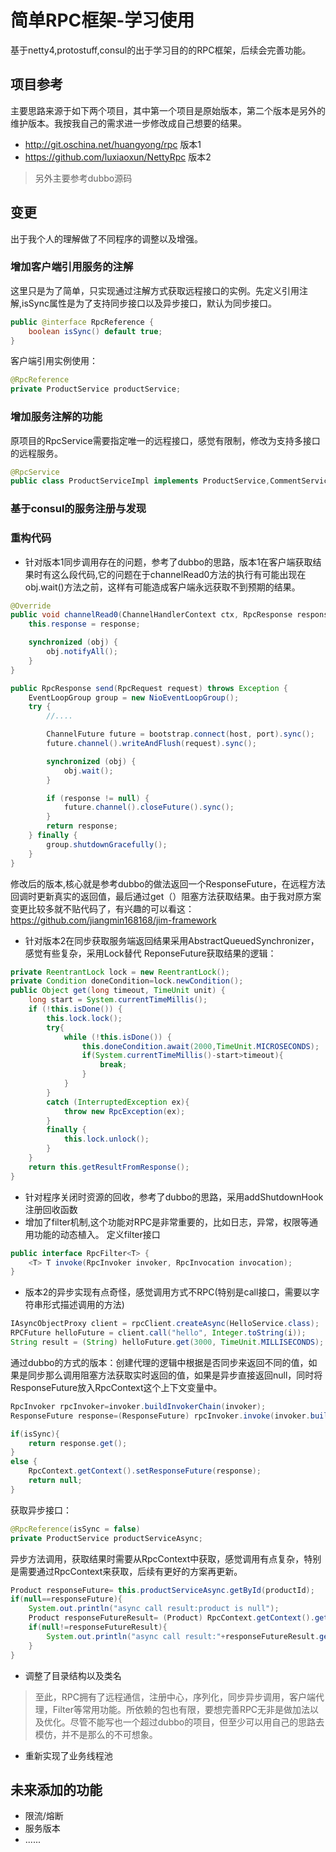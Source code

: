 # 简单RPC框架-学习使用
基于netty4,protostuff,consul的出于学习目的的RPC框架，后续会完善功能。


## 项目参考
主要思路来源于如下两个项目，其中第一个项目是原始版本，第二个版本是另外的维护版本。我按我自己的需求进一步修改成自己想要的结果。
+ http://git.oschina.net/huangyong/rpc 版本1
+ https://github.com/luxiaoxun/NettyRpc 版本2

> 另外主要参考dubbo源码

## 变更
出于我个人的理解做了不同程序的调整以及增强。

### 增加客户端引用服务的注解
这里只是为了简单，只实现通过注解方式获取远程接口的实例。先定义引用注解,isSync属性是为了支持同步接口以及异步接口，默认为同步接口。
```java
public @interface RpcReference {
    boolean isSync() default true;
}
```
客户端引用实例使用：

``` java
@RpcReference
private ProductService productService;

```


### 增加服务注解的功能
原项目的RpcService需要指定唯一的远程接口，感觉有限制，修改为支持多接口的远程服务。
```java
@RpcService
public class ProductServiceImpl implements ProductService,CommentService 
```

### 基于consul的服务注册与发现

### 重构代码

+ 针对版本1同步调用存在的问题，参考了dubbo的思路，版本1在客户端获取结果时有这么段代码,它的问题在于channelRead0方法的执行有可能出现在obj.wait()方法之前，这样有可能造成客户端永远获取不到预期的结果。

```java
@Override
public void channelRead0(ChannelHandlerContext ctx, RpcResponse response) throws Exception {
    this.response = response;

    synchronized (obj) {
        obj.notifyAll();
    }
}

public RpcResponse send(RpcRequest request) throws Exception {
    EventLoopGroup group = new NioEventLoopGroup();
    try {
        //....

        ChannelFuture future = bootstrap.connect(host, port).sync();
        future.channel().writeAndFlush(request).sync();

        synchronized (obj) {
            obj.wait();
        }

        if (response != null) {
            future.channel().closeFuture().sync();
        }
        return response;
    } finally {
        group.shutdownGracefully();
    }
}
```

修改后的版本,核心就是参考dubbo的做法返回一个ResponseFuture，在远程方法回调时更新真实的返回值，最后通过get（）阻塞方法获取结果。由于我对原方案变更比较多就不贴代码了，有兴趣的可以看这：https://github.com/jiangmin168168/jim-framework


+ 针对版本2在同步获取服务端返回结果采用AbstractQueuedSynchronizer，感觉有些复杂，采用Lock替代
ReponseFuture获取结果的逻辑：
```java
private ReentrantLock lock = new ReentrantLock();
private Condition doneCondition=lock.newCondition();
public Object get(long timeout, TimeUnit unit) {
    long start = System.currentTimeMillis();
    if (!this.isDone()) {
        this.lock.lock();
        try{
            while (!this.isDone()) {
                this.doneCondition.await(2000,TimeUnit.MICROSECONDS);
                if(System.currentTimeMillis()-start>timeout){
                    break;
                }
            }
        }
        catch (InterruptedException ex){
            throw new RpcException(ex);
        }
        finally {
            this.lock.unlock();
        }
    }
    return this.getResultFromResponse();
}
```

+ 针对程序关闭时资源的回收，参考了dubbo的思路，采用addShutdownHook注册回收函数
+ 增加了filter机制,这个功能对RPC是非常重要的，比如日志，异常，权限等通用功能的动态植入。
定义filter接口
```java
public interface RpcFilter<T> {
    <T> T invoke(RpcInvoker invoker, RpcInvocation invocation);
}
```


+ 版本2的异步实现有点奇怪，感觉调用方式不RPC(特别是call接口，需要以字符串形式描述调用的方法)

```java
IAsyncObjectProxy client = rpcClient.createAsync(HelloService.class);
RPCFuture helloFuture = client.call("hello", Integer.toString(i));
String result = (String) helloFuture.get(3000, TimeUnit.MILLISECONDS);
```

通过dubbo的方式的版本：创建代理的逻辑中根据是否同步来返回不同的值，如果是同步那么调用阻塞方法获取实时返回的值，如果是异步直接返回null，同时将ResponseFuture放入RpcContext这个上下文变量中。
```java
RpcInvoker rpcInvoker=invoker.buildInvokerChain(invoker);
ResponseFuture response=(ResponseFuture) rpcInvoker.invoke(invoker.buildRpcInvocation(request));

if(isSync){
    return response.get();
}
else {
    RpcContext.getContext().setResponseFuture(response);
    return null;
}
```

获取异步接口：
```java
@RpcReference(isSync = false)
private ProductService productServiceAsync;
```

异步方法调用，获取结果时需要从RpcContext中获取，感觉调用有点复杂，特别是需要通过RpcContext来获取，后续有更好的方案再更新。

```java
Product responseFuture= this.productServiceAsync.getById(productId);
if(null==responseFuture){
    System.out.println("async call result:product is null");
    Product responseFutureResult= (Product) RpcContext.getContext().getResponseFuture().get();
    if(null!=responseFutureResult){
        System.out.println("async call result:"+responseFutureResult.getId());
    }
}
```

+ 调整了目录结构以及类名

>至此，RPC拥有了远程通信，注册中心，序列化，同步异步调用，客户端代理，Filter等常用功能。所依赖的包也有限，要想完善RPC无非是做加法以及优化。尽管不能写也一个超过dubbo的项目，但至少可以用自己的思路去模仿，并不是那么的不可想象。

+ 重新实现了业务线程池

## 未来添加的功能
+ 限流/熔断
+ 服务版本
+ ......



